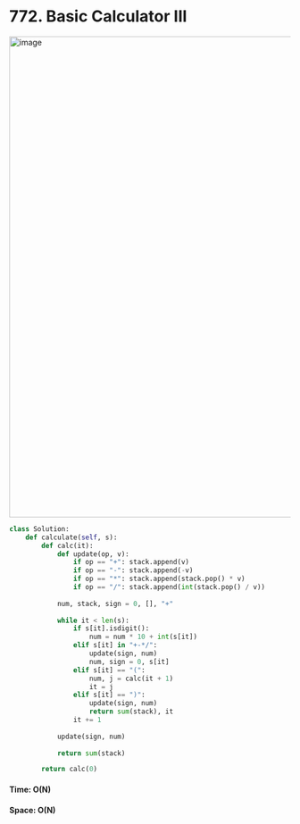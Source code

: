 # 772. Basic Calculator III

<img width="862" alt="image" src="https://user-images.githubusercontent.com/35987583/161952337-f1fd3eaf-a758-45cc-af32-40b9b8f7a187.png">


```python
class Solution:
    def calculate(self, s):    
        def calc(it):
            def update(op, v):
                if op == "+": stack.append(v)
                if op == "-": stack.append(-v)
                if op == "*": stack.append(stack.pop() * v)
                if op == "/": stack.append(int(stack.pop() / v))
        
            num, stack, sign = 0, [], "+"
            
            while it < len(s):
                if s[it].isdigit():
                    num = num * 10 + int(s[it])
                elif s[it] in "+-*/":
                    update(sign, num)
                    num, sign = 0, s[it]
                elif s[it] == "(":
                    num, j = calc(it + 1)
                    it = j
                elif s[it] == ")":
                    update(sign, num)
                    return sum(stack), it
                it += 1
                
            update(sign, num)
            
            return sum(stack)

        return calc(0)
```
#### Time: O(N)
#### Space: O(N)
